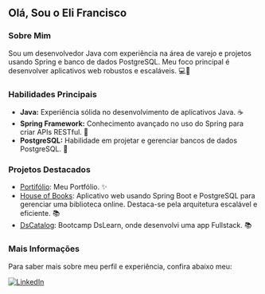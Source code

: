 ## Olá, Sou o Eli Francisco

### Sobre Mim
Sou um desenvolvedor Java com experiência na área de varejo e projetos usando Spring e banco de dados PostgreSQL. Meu foco principal é desenvolver aplicativos web robustos e escaláveis. 💻🚀

### Habilidades Principais
- **Java:** Experiência sólida no desenvolvimento de aplicativos Java. ☕️
- **Spring Framework:** Conhecimento avançado no uso do Spring para criar APIs RESTful. 🌱
- **PostgreSQL:** Habilidade em projetar e gerenciar bancos de dados PostgreSQL. 🐘

### Projetos Destacados
- [Portifólio](https://portifolio-eli-francisco-1.onrender.com/): Meu Portfólio. ✨
- [House of Books](https://github.com/juniorapeles/House-Of-Books): Aplicativo web usando Spring Boot e PostgreSQL para gerenciar uma biblioteca online. Destaca-se pela arquitetura escalável e eficiente. 📚
- [DsCatalog](https://github.com/juniorapeles/dscatalog): Bootcamp DsLearn, onde desenvolvi uma app Fullstack. 📚

### Mais Informações
Para saber mais sobre meu perfil e experiência, confira abaixo meu:


[![LinkedIn](https://img.shields.io/badge/LinkedIn-0077B5?style=for-the-badge&logo=linkedin&logoColor=white)](https://www.linkedin.com/in/develi/)
